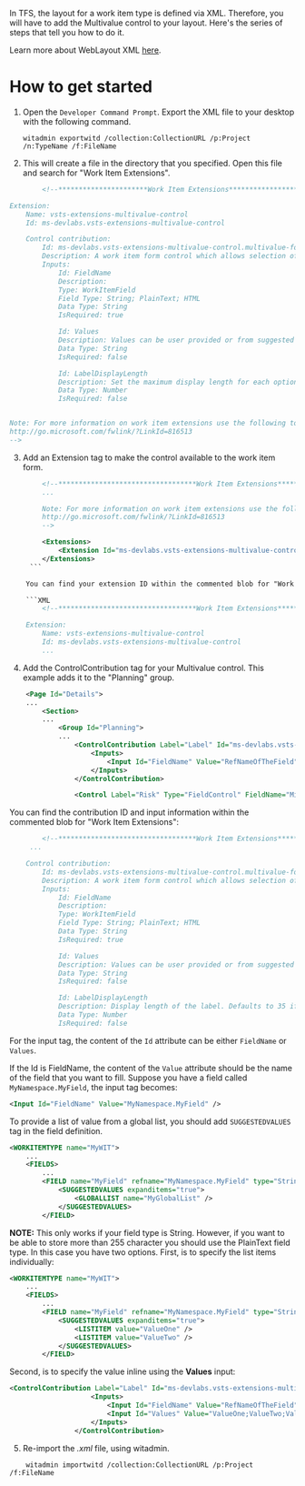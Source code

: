 In TFS, the layout for a work item type is defined via XML. Therefore, you will have to add the Multivalue control to your layout. Here's the series of steps that tell you how to do it.
 
Learn more about WebLayout XML [here](https://www.visualstudio.com/docs/work/reference/weblayout-xml-elements).

# How to get started
1.  Open the `Developer Command Prompt`.  Export the XML file to your desktop with the following command.
    ```
    witadmin exportwitd /collection:CollectionURL /p:Project /n:TypeName /f:FileName
    ```

2. This will create a file in the directory that you specified.  Open this file and search for "Work Item Extensions".

```xml
        <!--**********************Work Item Extensions**********************

Extension:
	Name: vsts-extensions-multivalue-control
	Id: ms-devlabs.vsts-extensions-multivalue-control

	Control contribution:
		Id: ms-devlabs.vsts-extensions-multivalue-control.multivalue-form-control
		Description: A work item form control which allows selection of multiple values.
		Inputs:
			Id: FieldName
			Description: 
			Type: WorkItemField
			Field Type: String; PlainText; HTML
			Data Type: String
			IsRequired: true

			Id: Values
			Description: Values can be user provided or from suggested values of the backing field
			Data Type: String
			IsRequired: false

            Id: LabelDisplayLength
            Description: Set the maximum display length for each option's label. Defaults to 35 if not set.
            Data Type: Number
            IsRequired: false


Note: For more information on work item extensions use the following topic:
http://go.microsoft.com/fwlink/?LinkId=816513
-->
```

3. Add an Extension tag to make the control available to the work item form. 

```xml
        <!--**********************************Work Item Extensions***************************
        ...

        Note: For more information on work item extensions use the following topic:
        http://go.microsoft.com/fwlink/?LinkId=816513
        -->

        <Extensions>
            <Extension Id="ms-devlabs.vsts-extensions-multivalue-control" />
        </Extensions>
     ```

    You can find your extension ID within the commented blob for "Work Item Extensions": 

    ```XML
        <!--**********************************Work Item Extensions***************************

    Extension:
        Name: vsts-extensions-multivalue-control
        Id: ms-devlabs.vsts-extensions-multivalue-control
        ...
```

4. Add the ControlContribution tag for your Multivalue control. This example adds it to the "Planning" group.

```xml
    <Page Id="Details">
    ...
        <Section>
        ...
            <Group Id="Planning">
            ...
                <ControlContribution Label="Label" Id="ms-devlabs.vsts-extensions-multivalue-control.multivalue-form-control">
                    <Inputs>
                        <Input Id="FieldName" Value="RefNameOfTheField" />
                    </Inputs>
                </ControlContribution>

                <Control Label="Risk" Type="FieldControl" FieldName="Microsoft.VSTS.Common.Risk" />
```

You can find the contribution ID and input information within the commented blob for "Work Item Extensions": 

```XML
        <!--**********************************Work Item Extensions***************************
     ...

	Control contribution:
		Id: ms-devlabs.vsts-extensions-multivalue-control.multivalue-form-control
		Description: A work item form control which allows selection of multiple values.
		Inputs:
			Id: FieldName
			Description: 
			Type: WorkItemField
			Field Type: String; PlainText; HTML
			Data Type: String
			IsRequired: true

			Id: Values
			Description: Values can be user provided or from suggested values of the backing field
			Data Type: String
			IsRequired: false

            Id: LabelDisplayLength
            Description: Display length of the label. Defaults to 35 if not set.
            Data Type: Number
            IsRequired: false
```

For the input tag, the content of the `Id` attribute can be either `FieldName` or `Values`.

If the Id is FieldName, the content of the `Value` attribute should be the name of the field that you want to fill. Suppose you have a field called `MyNamespace.MyField`, the input tag becomes:

```XML
<Input Id="FieldName" Value="MyNamespace.MyField" />
```

To provide a list of value from a global list, you should add `SUGGESTEDVALUES` tag in the field definition. 
```XML
<WORKITEMTYPE name="MyWIT">
    ...
    <FIELDS>
        ...
        <FIELD name="MyField" refname="MyNamespace.MyField" type="String">
            <SUGGESTEDVALUES expanditems="true">
                <GLOBALLIST name="MyGlobalList" />
            </SUGGESTEDVALUES>
        </FIELD>
```
**NOTE:** This only works if your field type is String. However, if you want to be able to store more than 255 character you should use the PlainText field type. In this case you have two options. First, is to specify the list items individually:
```XML
<WORKITEMTYPE name="MyWIT">
    ...
    <FIELDS>
        ...
        <FIELD name="MyField" refname="MyNamespace.MyField" type="String">
            <SUGGESTEDVALUES expanditems="true">
                <LISTITEM value="ValueOne" />
                <LISTITEM value="ValueTwo" />
            </SUGGESTEDVALUES>
        </FIELD>
```

Second, is to specify the value inline using the **Values** input:
```XML
<ControlContribution Label="Label" Id="ms-devlabs.vsts-extensions-multivalue-control.multivalue-form-control">
                    <Inputs>
                        <Input Id="FieldName" Value="RefNameOfTheField" />
                        <Input Id="Values" Value="ValueOne;ValueTwo;ValueThree;ValueFour" />
                    </Inputs>
                </ControlContribution>
```


5. Re-import the *.xml* file, using witadmin. 
```
    witadmin importwitd /collection:CollectionURL /p:Project /f:FileName
``` 

